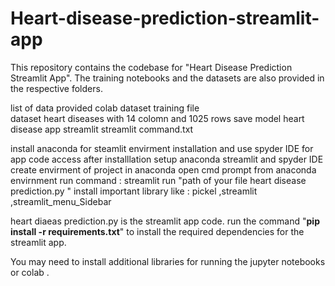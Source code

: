 # Heart-disease-prediction-streamlit-app

This repository contains the codebase for "Heart Disease Prediction Streamlit App". The training notebooks and the datasets are also provided in the respective folders.

list of data provided
colab dataset training file  
dataset heart diseases with 14 colomn and 1025 rows
save model
heart disease app streamlit
streamlit command.txt

install anaconda for steamlit envirment installation and use spyder IDE for app code access
after installlation setup anaconda streamlit and spyder IDE
create envirment of project in anaconda
open cmd prompt from anaconda envirnment
run command : streamlit run "path of your file heart disease prediction.py "
install important library like : pickel ,streamlit ,streamlit_menu_Sidebar

heart diaeas prediction.py is the streamlit app code.
run the command "**pip install -r requirements.txt**" to install the required dependencies for the streamlit app.

You may need to install additional libraries for running the jupyter notebooks or colab .
